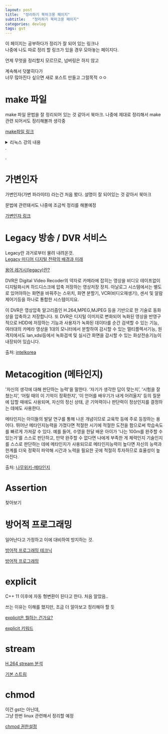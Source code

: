 ```yaml
---
layout: post
title:  "정리하기 북마크용 페이지"
subtitle:   "정리하기 북마크용 페이지"
categories: devlog
tags: gst
---
```



이 페이지는 공부하다가 정리가 잘 되어 있는 링크나  
나중에 나도 따로 정리 할 링크가 있을 경우 모아놓는 페이지다.

언제 무엇을 정리할지 모르므로, 넘버링은 하지 않고

계속해서 덧붙히다가  
너무 많아진다 싶으면 새로 포스트 만들고 그럴목적 ㅇㅇ


# make 파일

make 파일 문법을 잘 정리되어 있는 것 같아서 북마크.
나중에 제대로 정리해서 make 관련 되어서도 정리해볼까 생각중

[make파일 링크](https://wiki.kldp.org/KoreanDoc/html/gcc_and_make/gcc_and_make-3.html)

<details>
<summary>리눅스 강의 내용</summary>
<div markdown="1">
tail –n +숫자 => 숫자에 해당하는 행부터 끝까지 출력  
tail –n –숫자 -> 숫자에 절대값만큼의 행만 출력  
전체 프로세스 상태 및 자원 활용량 확인 (ps aux, top)  
프로세스의 부모/자식 관계 확인 (pstree, ps axjf)  
프로세스의 상태 확인 (ps aux, cat /proc/[PID]/status, ps axeo pid, stat, comm)  

디렉터리/파일 복사 (cp [option] [원본] [대상파일] or [디렉터리])  
-a 가능한 원래 파일의 구조와 속성을 그대로 복사  
-b 복사할 때 덮어쓰게 되는 파일은 백업 생성  
-d 심볼릭 링크는 심볼릭 링크로 복사  
-f 복사 위치에 존재하는 파일을 제거하고 복사  
-i 복사 시 같은 이름의 파일이 존재하면 덮어 쓸 것인가 확인  
-l 하드링크를 만듦  
-P 원본파일의 소유자,권한,시간 기록을 그대로 복사  
-r,-R 파일과 서브 디렉터리에 포함된 모든 파일을 recursive하게 복사  
-s 디렉터리가 아닌 파일의 심볼릭 링크 만들기  
-u 파일 정보 갱신  
-x 다른 파일 시스템인 하위 디렉터리는 무시  
 
디렉터리/파일 이동/이름 바꿈 (mv [option] [원본] [대상파일] or [디렉터리])  
-b 이동할 파일이 이미 존재한다면 백업파일을 만듦  
-f 복사 위치에 존재하는 파일을 덮어씀  
-i 이동 시 같은 이름의 파일이 존재하면 덮어 쓸 것인가 확인  
-n 이동 시 같은 이름의 파일은 덮어 쓰지 않음  
-u 파일 정보 갱신  

디렉토리/파일 삭제 -rm [option] [파일명]  
-f 삭제 할 때 삭제확인을 하지 않음  
-r 파일과 서브 디렉터리에 포함된 모든 파일을 recursive하게 삭제  
-i 모든 파일을 삭제하기 전에 확인  
-I 3개 이상의 파일을 삭제할 때 확인  
-v 진행상태를 표시함  

파일 관련 명령어 –chmod  
-c 변경된 결과를 표시함  
-f 에러 메시지를 표시하지 않음  
-v 모든 파일에 대한 처리 상황을 표시  
-R 하위 디렉터리와 파일에 적용  

-rwxrwxrwx 왼쪽부터 파일 소유자의 권한 / 파일 소유자가 속해 있는 그룹의 권한 / 그 이외 모든 사람들의 권한  
u:owner, g:group, o:other, a:all user  
+권한추가,-권한삭제  
https://conory.com/blog/19194 < 나중에 다시 읽고 정리  

현재 디렉터리 확인 –pwd  
디렉터리 내용 출력 –ls [option]  
-a ‘.’로 시작되는 파일을 포함해 모든 파일을 보여줌  
-d 현재 디렉터리에 대한 정보 출력   
-l 각 파일들의 소유자,권한, 갱신일 등 자세한 정보를 보여줌  
-s 파일이 얼마나 많은 디스크 블록을 차지하고 있는가를 보여줌  
-t 파일 갱신일 순서로 정렬  
-u Access한 날짜 순서로 정렬  
-c i-node가 마지막 바뀐 시간 순서로 정렬  
-r 정렬된 순서의 역으로 출력  
-I 파일의 i-node번호를 출력  
-C 열의 엔트리 출력. 정렬방식을 세로로함  
-F 파일의 특성 문자를 출력  
-R Recursive하게 출력->현 디렉터리 뿐 아니라 모든 서브 디렉터리까지 출력  

gcc hello.c  < hello.c 컴파일  
gcc –o hello hello.c < -o는 hello.c의 컴파일 결과물의 이름을 지정해 줄 때 씀  
gcc –g hello.c < -g는 실행파일에 디버깅 정보를 저장할 때 씀  
gcc –l 링크할 라이브러리를 지정  
gcc –I include 할 헤더파일을 찾을 디렉터리를 지정  
gcc –L 링크할 라이브러리 파일을 찾을 디렉터리를 지정  
gcc –c 여러 개의 소스파일을 분할컴파일 하기 위해 오브젝트 파일만 만들 때 사용  

cross compiler  
hello.c  
arm-gnueabi-linux-gcc –o hello hello.c < 컴파일러 –x86linux 환경에서 실행됨  
hello < 컴파일 된 실행파일 – arm linux 환경에서 실행됨  

Make란?  
프로그램 빌드 자동화 소프트웨어  
유닉스에서 가장 중요한 도구 중 하나  
gmake, gnumake가 더 향상된 도구임  
프로그램의 기능과 구조가 복잡해져 실행파일을 만들기 이ㅜ한 절차와 방법이 복잡해질 경우 Makefile을 이용하여 실행 파일을 만들 수 있도록 하는 명령  
Makefile / makeifle / GNUMakefile 세 개 파일 중 하나라도 있어야 한다.  
실행하면 default로 Makefile 또는 makefile이라는 이름의 파일을 찾고, 다른 이름을 준 경우는 –f 옵션으로 파일 이름을 지정한다.  
여러 파일들 간의 의존성과 각 파일을 위한 명령어를 정의한 Makefile을 해석하여 프로젝트를 빌드한다.  

Target: Dependencies  
	Commands  
Target – Command를 실행한 결과로 만들어 질 목적 파일 (object 및 실행 파일이 오며, all, clean과 같은 레이블이 올 수 있음)  




</div>
</details>
.

.


# 가변인자


가변인자(가변 파라미터) 라는건 처음 봤다.
설명이 잘 되어있는 것 같아서 북마크

문법에 관련돼서도 나중에 조금씩 정리를 해볼예정

[가변인자 링크](https://norux.me/19)


# Legacy 방송 / DVR 서비스

Legacy란 과거로부터 물려 내려온것.  
[Legacy 미디어 디지털 전략의 배경과 미래](http://news.pulmuone.kr/pulmuone/newsroom/viewNewsroom.do?id=1062)

[용어 레거시(legacy)란?](https://arabiannight.tistory.com/entry/IT%EC%9A%A9%EC%96%B4-%EB%A0%88%EA%B1%B0%EC%8B%9Clegacy-%EB%9E%80)


DVR은 Digital Video Recoder의 약자로 카메라에 잡히는 영상을 비디오 테이프없이 디지털화시켜 하드디스크에 압축 저장하는 영상저장 장치. 아날로그 시스템에서는 별도로 있어야하는 화면을 바꿔주는 스위치, 화면 분할기, VCR(비디오재생기), 센서 및 알람 제어기등을 하나로 통합한 시스템이지요.

이 DVR은 영상압축 알고리즘인 H.264,MPEG,MJPEG 등을 기반으로 한 기술로 동화상을 압축하고 저장합니다. 또 DVR은 디지털 이미지로 변화되어 녹화된 영상을 반영구적으로 HDD에 저장하는 기능과 사용자가 녹화된 데이타를 순간 검색할 수 있는 기능, 여러대의 카메라 영상을 1대의 모니터에서 분할하여 감시할 수 있는 멀티플렉서기능, 원격지에서도 lan,xdsl등에서 녹화검색 및 실시간 화면을 감시할 수 있는 화상전송기능이 내장되어 있습니다.



출처: [intelkorea](https://intelkorea.tistory.com/14)


# Metacogition (메타인지)

 '자신의 생각에 대해 판단하는 능력'을 말한다. ‘자기가 생각한 답이 맞는지’, ‘시험을 잘 쳤는지’, ‘어릴 때의 이 기억이 정확한지’, ‘이 언어를 배우기가 내게 어려울지’ 등의 질문에 답할 때에도 사용되며, 자신의 정신 상태, 곧 기억력이나 판단력이 정상인지를 결정하는 데에도 사용한다.  

 메타인지는 아이들의 발달 연구를 통해 나온 개념이므로 교육학 등에 주로 등장하는 용어다. 뛰어난 메타인지능력을 가졌다면 적절한 시기에 적절한 도전을 함으로써 학습속도를 빠르게 가져갈 수 있다. 예를 들어, 수영을 한달 배운 아이가 '나는 100m를 완주할 수 있는가'를 스스로 판단하고, 만약 완주할 수 없다면 나에게 부족한 게 체력인지 기술인지를 스스로 판단하는 데에 메타인지가 사용되므로 메타인지능력이 높다면 자신의 능력과 한계를 더욱 정확히 파악해 시간과 노력을 필요한 곳에 적절히 투자하므로 효율성이 높아진다.

 출처: [나무위키-메타인지](https://namu.wiki/w/%EB%A9%94%ED%83%80%EC%9D%B8%EC%A7%80)


 
# Assertion

 찾아보기

# 방어적 프로그래밍
일어난다고 가정하고 이에 대비하여 방지하는 것.

[방어적 프로그래밍 테크닉](https://ryudwig.tistory.com/entry/Code-Craft-Ch1-%EB%B0%A9%EC%96%B4%ED%95%98%EA%B8%B0)

[방어적 프로그래밍](http://statkclee.github.io/xwmooc-sc/novice/python/05-defensive.html)



# explicit 

C++ 11 이후에 자동 형변환이 된다고 한다.
처음 알았음..

쓰는 이유는 이해를 했지만, 조금 더 알아보고 정리해야 할 듯

[explicit은 뭘하는 건가요?](https://hashcode.co.kr/questions/325/c%EC%9D%98-explicit-%ED%82%A4%EC%9B%8C%EB%93%9C%EB%8A%94-%EB%AD%98-%ED%95%98%EB%8A%94-%EA%B1%B4%EA%B0%80%EC%9A%94)

[explicit 키워드](https://purestarman.tistory.com/110)


# stream

[H.264 stream 분석](http://egloos.zum.com/yajino/v/782492)

[기본 스트림](http://www.ktword.co.kr/abbr_view.php?m_temp1=3500)


# chmod 

이건 gst는 아닌데,  
그냥 한번 linux 관련해서 정리할 예정

[chmod 권한설정](https://conory.com/blog/19194)
